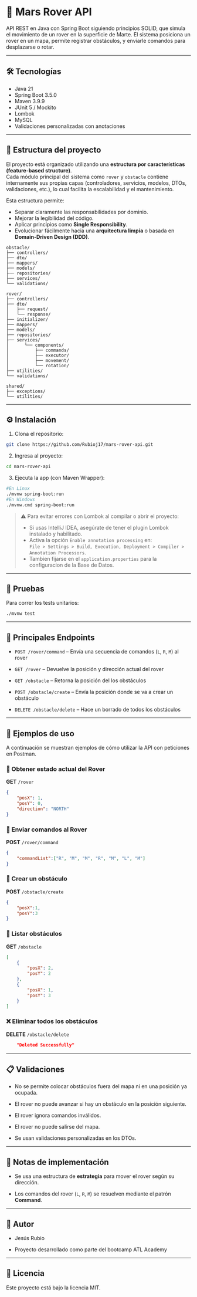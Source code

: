 # 🚀 Mars Rover API

API REST en Java con Spring Boot siguiendo principios SOLID, que simula el movimiento de un rover en la superficie de Marte. 
El sistema posiciona un rover en un mapa, permite registrar obstáculos, y enviarle comandos para desplazarse o rotar.

---

## 🛠️ Tecnologías

- Java 21
- Spring Boot 3.5.0
- Maven 3.9.9
- JUnit 5 / Mockito
- Lombok
- MySQL
- Validaciones personalizadas con anotaciones

---

## 📁 Estructura del proyecto
El proyecto está organizado utilizando una **estructura por características (feature-based structure)**.  
Cada módulo principal del sistema como `rover` y `obstacle` contiene internamente sus propias capas (controladores, servicios, modelos, DTOs, validaciones, etc.), lo cual facilita la escalabilidad y el mantenimiento.

Esta estructura permite:
-   Separar claramente las responsabilidades por dominio.
-   Mejorar la legibilidad del código.
-   Aplicar principios como **Single Responsibility**.
-   Evolucionar fácilmente hacia una **arquitectura limpia** o basada en **Domain-Driven Design (DDD)**.
```
obstacle/
├── controllers/
├── dto/
├── mappers/ 
├── models/
├── repositories/ 
├── services/
└── validations/

rover/
├── controllers/
├── dto/
│   ├── request/
│   └── response/
├── initializer/   
├── mappers/
├── models/
├── repositories/
├── services/
│      └── components/
│          ├── commands/
│          ├── executor/
│          ├── movement/
│          └── rotation/
├── utilities/
└── validations/

shared/
├── exceptions/
└── utilities/
```
---
## ⚙️ Instalación

1. Clona el repositorio:
```bash
git clone https://github.com/Rubioj17/mars-rover-api.git
```
2. Ingresa al proyecto:
```bash
cd mars-rover-api
```
3. Ejecuta la app (con Maven Wrapper):
```bash
#En Linux
./mvnw spring-boot:run
#En Windows
./mvnw.cmd spring-boot:run
```
> ⚠️ Para evitar errores con Lombok al compilar o abrir el proyecto:
> - Si usas IntelliJ IDEA, asegúrate de tener el plugin Lombok instalado y habilitado.
> - Activa la opción `Enable annotation processing` en:  
  `File > Settings > Build, Execution, Deployment > Compiler > Annotation Processors`.
> - Tambien fijarse en el `application.properties` para la configuracion de la Base de Datos.

---
## 🧪 Pruebas

Para correr los tests unitarios:
```bash
./mvnw test
```
---
## 📌 Principales Endpoints
 
-   `POST /rover/command` – Envía una secuencia de comandos (`L`, `R`, `M`) al rover
    
-   `GET /rover` – Devuelve la posición y dirección actual del rover
    
-   `GET /obstacle` – Retorna la posición del los obstáculos

-   `POST /obstacle/create` – Envía la posición donde se va a crear un obstáculo

-   `DELETE /obstacle/delete` – Hace un borrado de todos los obstáculos
---

## 🧪 Ejemplos de uso
A continuación se muestran ejemplos de cómo utilizar la API con peticiones en Postman.
### 📍 Obtener estado actual del Rover

**GET** `/rover`
```json
{
    "posX": 1,
    "posY": 0,
    "direction": "NORTH"
}
```
### 📡 Enviar comandos al Rover

**POST** `/rover/command`
```json
{
	"commandList":["R", "M", "M", "R", "M", "L", "M"]
}
```
### 🧱 Crear un obstáculo

**POST** `/obstacle/create`
```json
{
	"posX":1,
	"posY":3
}
```
### 📜 Listar obstáculos

**GET** `/obstacle`
```json
[
    {
        "posX": 2,
        "posY": 2
    },
    {
        "posX": 1,
        "posY": 3
    }
]
```
### ❌ Eliminar todos los obstáculos

**DELETE** `/obstacle/delete`
```json
	"Deleted Successfully"
```

---
## 📋 Validaciones

-   No se permite colocar obstáculos fuera del mapa ni en una posición ya ocupada.
    
-   El rover no puede avanzar si hay un obstáculo en la posición siguiente.

-   El rover ignora comandos inválidos.
    
-   El rover no puede salirse del mapa.
    
-   Se usan validaciones personalizadas en los DTOs.
---

## 🧠 Notas de implementación

-   Se usa una estructura de **estrategia** para mover el rover según su dirección.
    
-   Los comandos del rover (`L`, `R`, `M`) se resuelven mediante el patrón **Command**.
---

## 🙋 Autor

-   Jesús Rubio
    
-   Proyecto desarrollado como parte del bootcamp ATL Academy
---

## 📄 Licencia

Este proyecto está bajo la licencia MIT.
